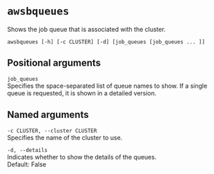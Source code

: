 # `awsbqueues`<a name="awsbatchcli.awsbqueues-v3"></a>

Shows the job queue that is associated with the cluster\.

```
awsbqueues [-h] [-c CLUSTER] [-d] [job_queues [job_queues ... ]]
```

## Positional arguments<a name="awsbatchcli.awsbqueues-v3.arguments"></a>

`job_queues`  
Specifies the space\-separated list of queue names to show\. If a single queue is requested, it is shown in a detailed version\.

## Named arguments<a name="awsbatchcli.awsbqueues-v3.namedarguments"></a>

`-c CLUSTER, --cluster CLUSTER`  
Specifies the name of the cluster to use\.

`-d, --details`  
Indicates whether to show the details of the queues\.  
Default: False
